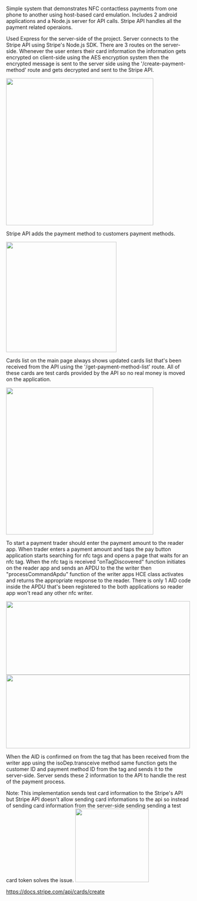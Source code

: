 Simple system that demonstrates NFC contactless payments from one phone to another using host-based card emulation. Includes 2 android applications and a Node.js server for API calls. Stripe API handles all the payment related operaions. 

Used Express for the server-side of the project. Server connects to the Stripe API using Stripe's Node.js SDK. There are 3 routes on the server-side. 
Whenever the user enters their card information the information gets encrypted on client-side using the AES encryption system then the encrypted message is sent to the server side using the '/create-payment-method' route and gets decrypted and sent to the Stripe API.

<img src="https://github.com/celal2344/NFC_Wallet/assets/69896844/080567c6-8464-4df9-83b6-d381d5d255a9" height="400">

Stripe API adds the payment method to customers payment methods.

<img src="https://github.com/celal2344/NFC_Wallet/assets/69896844/1b999046-cc6b-415f-a37f-49ac10d459ed" height="300">

Cards list on the main page always shows updated cards list that's been received from the API using the '/get-payment-method-list' route. All of these cards are test cards provided by the API so no real money is moved on the application.

<img src="https://github.com/celal2344/NFC_Wallet/assets/69896844/2d1df758-bf57-4f10-8225-537b5d6a23aa" height="400">

To start a payment trader should enter the payment amount to the reader app. When trader enters a payment amount and taps the pay button application starts searching for nfc tags and opens a page that waits for an nfc tag. 
When the nfc tag is received "onTagDiscovered" function initiates on the reader app and sends an APDU to the the writer then "processCommandApdu" function of the writer apps HCE class activates and returns the appropriate response to the reader.
There is only 1 AID code inside the APDU that's been registered to the both applications so reader app won't read any other nfc writer.

<img src="https://github.com/celal2344/NFC_Wallet/assets/69896844/2c884bd4-1a06-4c33-b381-ee99adf17dd0" height="200" width="500"><img src="https://github.com/celal2344/NFC_Wallet/assets/69896844/a18b25c4-82a4-49aa-a846-90ca20374770" height="200" width="500">

When the AID is confirmed on from the tag that has been received from the writer app using the isoDep.transceive method same function gets the customer ID and payment method ID from the tag and sends it to the server-side. 
Server sends these 2 information to the API to handle the rest of the payment process. 

Note: This implementation sends test card information to the Stripe's API but Stripe API doesn't allow sending card informations to the api so instead of sending card information from the server-side sending sending a test card token solves the issue. 
<img src="https://github.com/celal2344/NFC_Wallet/assets/69896844/27a12300-19ed-47f6-badd-bcbaed4a4ee5" height="200">

https://docs.stripe.com/api/cards/create

